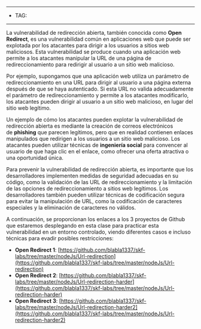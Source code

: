 
----
- TAG: 
-----
La vulnerabilidad de redirección abierta, también conocida como **Open Redirect**, es una vulnerabilidad común en aplicaciones web que puede ser explotada por los atacantes para dirigir a los usuarios a sitios web maliciosos. Esta vulnerabilidad se produce cuando una aplicación web permite a los atacantes manipular la URL de una página de redireccionamiento para redirigir al usuario a un sitio web malicioso.

Por ejemplo, supongamos que una aplicación web utiliza un parámetro de redireccionamiento en una URL para dirigir al usuario a una página externa después de que se haya autenticado. Si esta URL no valida adecuadamente el parámetro de redireccionamiento y permite a los atacantes modificarlo, los atacantes pueden dirigir al usuario a un sitio web malicioso, en lugar del sitio web legítimo.

Un ejemplo de cómo los atacantes pueden explotar la vulnerabilidad de redirección abierta es mediante la creación de correos electrónicos de **phishing** que parecen legítimos, pero que en realidad contienen enlaces manipulados que redirigen a los usuarios a un sitio web malicioso. Los atacantes pueden utilizar técnicas de **ingeniería social** para convencer al usuario de que haga clic en el enlace, como ofrecer una oferta atractiva o una oportunidad única.

Para prevenir la vulnerabilidad de redirección abierta, es importante que los desarrolladores implementen medidas de seguridad adecuadas en su código, como la validación de las URL de redireccionamiento y la limitación de las opciones de redireccionamiento a sitios web legítimos. Los desarrolladores también pueden utilizar técnicas de codificación segura para evitar la manipulación de URL, como la codificación de caracteres especiales y la eliminación de caracteres no válidos.

A continuación, se proporcionan los enlaces a los 3 proyectos de Github que estaremos desplegando en esta clase para practicar esta vulnerabilidad en un entorno controlado, viendo diferentes casos e incluso técnicas para evadir posibles restricciones:

- **Open Redirect 1**: [https://github.com/blabla1337/skf-labs/tree/master/nodeJs/Url-redirection](https://github.com/blabla1337/skf-labs/tree/master/nodeJs/Url-redirection)
- **Open Redirect 2**: [https://github.com/blabla1337/skf-labs/tree/master/nodeJs/Url-redirection-harder](https://github.com/blabla1337/skf-labs/tree/master/nodeJs/Url-redirection-harder)
- **Open Redirect 3**: [https://github.com/blabla1337/skf-labs/tree/master/nodeJs/Url-redirection-harder2](https://github.com/blabla1337/skf-labs/tree/master/nodeJs/Url-redirection-harder2)